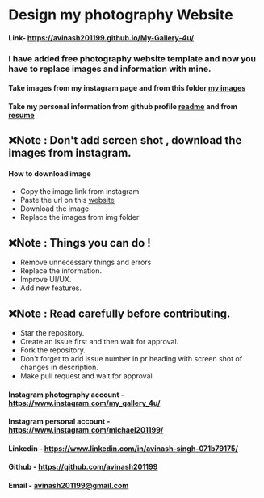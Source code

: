 # Design my photography Website

#### Link- https://avinash201199.github.io/My-Gallery-4u/

### I have added free photography website template and now you have to replace images and information with mine.
#### Take images from my instagram page and from this folder [my images](https://github.com/avinash201199/My-Gallery-4u/tree/master/my%20image)<br>
#### Take my personal information from github profile [readme](https://github.com/avinash201199) and from [resume](https://drive.google.com/file/d/1K4-g2LlUJFHv-JzBtrBBSeBOUiRN1-iQ/view)

## ❌Note : Don't add screen shot , download the images from instagram.

#### How to download image 
* Copy the image link from instagram 
* Paste the url on this [website](https://en.savefrom.net/7/download-from-instagram)
* Download the image 
* Replace the images from img folder

## ❌Note : Things you can do !

* Remove unnecessary things and errors
* Replace the information.
* Improve UI/UX. 
* Add new features.

## ❌Note : Read carefully before contributing.

* Star the repository.
* Create an issue first and then wait for approval.
* Fork the repository.
* Don't forget to add issue number in pr heading with screen shot of changes in description.
* Make pull request and wait for approval.


#### Instagram photography account -https://www.instagram.com/my_gallery_4u/
#### Instagram personal account -https://www.instagram.com/michael201199/
#### Linkedin - https://www.linkedin.com/in/avinash-singh-071b79175/
#### Github - https://github.com/avinash201199
#### Email - avinash201199@gmail.com

